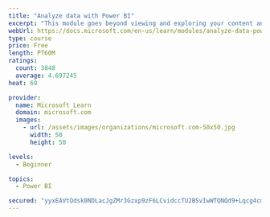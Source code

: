 ```yaml
---
title: "Analyze data with Power BI"
excerpt: "This module goes beyond viewing and exploring your content and explains how to interact with it by working with reports and dashboards to uncover and share new business insights."
webUrl: https://docs.microsoft.com/en-us/learn/modules/analyze-data-power-bi/
type: course
price: Free
length: PT60M
ratings:
  count: 3848
  average: 4.697245
heat: 69

provider:
  name: Microsoft Learn
  domain: microsoft.com
  images:
    - url: /assets/images/organizations/microsoft.com-50x50.jpg
      width: 50
      height: 50

levels:
  - Beginner

topics:
  - Power BI

secured: "yyxEAVtOdsk0NDLacJgZMr3Gzxp9zF6LCvidccTU2BSvIwWTQNQd9+Lqcg4cmB8tvCiChSE/4zTtCpwnSJql1F/efJnvlOzdM1XzoE+P/l17GkTKM2cJhIWeSWLCUI7pqRWtkFTFI9ZpubteDxix3dTvxTOB7Jwv7NOj7D0to/0qMNdxIkBwIq+68fJuMi8opC3BSPddI15CM8zXssRpZztjBAU6jMdQvILLvtQ94RGYqPFXmqtlvtJfxod3+YM36jsUhPP/aJ4LwhYwlUviKD+zPPleFGUflKSe4ebIjwj6UX+qrnS2mneZnc6q6rdZw/BKRSmbF6jNzS77vO491Jne5vzLiCJ77Bu9AaMJg2w5rQVxl2UnkjuwxUC/bpNRFkp2TvqjP1nw/ovxpXgAVQ==;xC/pkUUhrNpsTWPUTualUw=="
---
```



